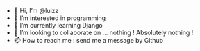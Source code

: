 - 👋 Hi, I’m @luizz
- 👀 I’m interested in programming
- 🌱 I’m currently learning Django
- 💞️ I’m looking to collaborate on ... nothing ! Absolutely nothing !
- 📫 How to reach me : send me a message by Github

<!---
luizz/luizz is a ✨ special ✨ repository because its `README.md` (this file) appears on your GitHub profile.
You can click the Preview link to take a look at your changes.
--->
